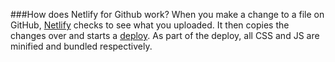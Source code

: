 ###How does Netlify for Github work? 
When you make a change to a file on GitHub, [Netlify](https://netlify.com) checks to see what you uploaded. It then copies the changes over and starts a [deploy](https://docs.netlify.com/site-deploys/overview/). As part of the deploy, all CSS and JS are minified and bundled respectively. 